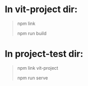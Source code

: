 # In vit-project dir:

> npm link
> 
> npm run build

# In project-test dir:

> npm link vit-project
> 
> npm run serve